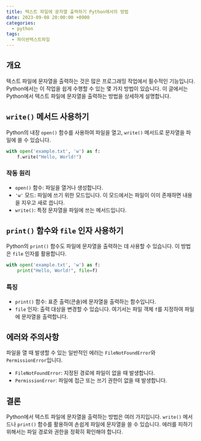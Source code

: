 ```yaml
---
title: 텍스트 파일에 문자열 출력하기 Python에서의 방법
date: 2023-09-08 20:00:00 +0900
categories:
  - python
tags:
  - 파이썬텍스트파일
---
```


## 개요

텍스트 파일에 문자열을 출력하는 것은 많은 프로그래밍 작업에서 필수적인 기능입니다. Python에서는 이 작업을 쉽게 수행할 수 있는 몇 가지 방법이 있습니다. 이 글에서는 Python에서 텍스트 파일에 문자열을 출력하는 방법을 상세하게 설명합니다.

## `write()` 메서드 사용하기

Python의 내장 `open()` 함수를 사용하여 파일을 열고, `write()` 메서드로 문자열을 파일에 쓸 수 있습니다.

```python
with open('example.txt', 'w') as f:
    f.write("Hello, World!")
```

### 작동 원리

- `open()` 함수: 파일을 열거나 생성합니다.
- `'w'` 모드: 파일에 쓰기 위한 모드입니다. 이 모드에서는 파일이 이미 존재하면 내용을 지우고 새로 씁니다.
- `write()`: 특정 문자열을 파일에 쓰는 메서드입니다.

## `print()` 함수와 `file` 인자 사용하기

Python의 `print()` 함수도 파일에 문자열을 출력하는 데 사용할 수 있습니다. 이 방법은 `file` 인자를 활용합니다.

```python
with open('example.txt', 'w') as f:
    print("Hello, World!", file=f)
```

### 특징

- `print()` 함수: 표준 출력(콘솔)에 문자열을 출력하는 함수입니다.
- `file` 인자: 출력 대상을 변경할 수 있습니다. 여기서는 파일 객체 `f`를 지정하여 파일에 문자열을 출력합니다.

## 에러와 주의사항

파일을 열 때 발생할 수 있는 일반적인 에러는 `FileNotFoundError`와 `PermissionError`입니다. 

- `FileNotFoundError`: 지정된 경로에 파일이 없을 때 발생합니다.
- `PermissionError`: 파일에 접근 또는 쓰기 권한이 없을 때 발생합니다.

## 결론

Python에서 텍스트 파일에 문자열을 출력하는 방법은 여러 가지입니다. `write()` 메서드나 `print()` 함수를 활용하여 손쉽게 파일에 문자열을 쓸 수 있습니다. 에러를 피하기 위해서는 파일 경로와 권한을 정확히 확인해야 합니다.